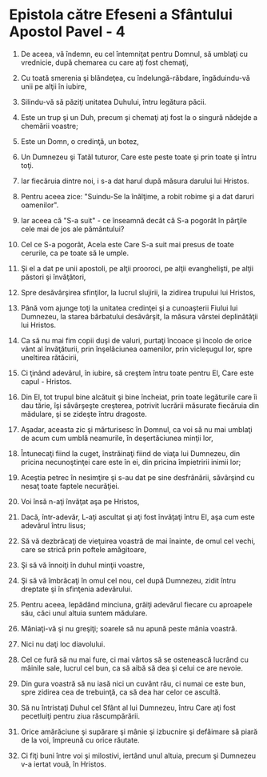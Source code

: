 # Epistola c&#259;tre Efeseni a Sf&#226;ntului Apostol Pavel - 4

1. De aceea, vă îndemn, eu cel întemniţat pentru Domnul, să umblaţi cu vrednicie, după chemarea cu care aţi fost chemaţi, 

2. Cu toată smerenia şi blândeţea, cu îndelungă-răbdare, îngăduindu-vă unii pe alţii în iubire, 

3. Silindu-vă să păziţi unitatea Duhului, întru legătura păcii. 

4. Este un trup şi un Duh, precum şi chemaţi aţi fost la o singură nădejde a chemării voastre; 

5. Este un Domn, o credinţă, un botez, 

6. Un Dumnezeu şi Tatăl tuturor, Care este peste toate şi prin toate şi întru toţi. 

7. Iar fiecăruia dintre noi, i s-a dat harul după măsura darului lui Hristos. 

8. Pentru aceea zice: "Suindu-Se la înălţime, a robit robime şi a dat daruri oamenilor". 

9. Iar aceea că "S-a suit" - ce înseamnă decât că S-a pogorât în părţile cele mai de jos ale pământului? 

10. Cel ce S-a pogorât, Acela este Care S-a suit mai presus de toate cerurile, ca pe toate să le umple. 

11. Şi el a dat pe unii apostoli, pe alţii prooroci, pe alţii evanghelişti, pe alţii păstori şi învăţători, 

12. Spre desăvârşirea sfinţilor, la lucrul slujirii, la zidirea trupului lui Hristos, 

13. Până vom ajunge toţi la unitatea credinţei şi a cunoaşterii Fiului lui Dumnezeu, la starea bărbatului desăvârşit, la măsura vârstei deplinătăţii lui Hristos. 

14. Ca să nu mai fim copii duşi de valuri, purtaţi încoace şi încolo de orice vânt al învăţăturii, prin înşelăciunea oamenilor, prin vicleşugul lor, spre uneltirea rătăcirii, 

15. Ci ţinând adevărul, în iubire, să creştem întru toate pentru El, Care este capul - Hristos. 

16. Din El, tot trupul bine alcătuit şi bine încheiat, prin toate legăturile care îi dau tărie, îşi săvârşeşte creşterea, potrivit lucrării măsurate fiecăruia din mădulare, şi se zideşte întru dragoste. 

17. Aşadar, aceasta zic şi mărturisesc în Domnul, ca voi să nu mai umblaţi de acum cum umblă neamurile, în deşertăciunea minţii lor, 

18. Întunecaţi fiind la cuget, înstrăinaţi fiind de viaţa lui Dumnezeu, din pricina necunoştinţei care este în ei, din pricina împietririi inimii lor; 

19. Aceştia petrec în nesimţire şi s-au dat pe sine desfrânării, săvârşind cu nesaţ toate faptele necurăţiei. 

20. Voi însă n-aţi învăţat aşa pe Hristos, 

21. Dacă, într-adevăr, L-aţi ascultat şi aţi fost învăţaţi întru El, aşa cum este adevărul întru Iisus; 

22. Să vă dezbrăcaţi de vieţuirea voastră de mai înainte, de omul cel vechi, care se strică prin poftele amăgitoare, 

23. Şi să vă înnoiţi în duhul minţii voastre, 

24. Şi să vă îmbrăcaţi în omul cel nou, cel după Dumnezeu, zidit întru dreptate şi în sfinţenia adevărului. 

25. Pentru aceea, lepădând minciuna, grăiţi adevărul fiecare cu aproapele său, căci unul altuia suntem mădulare. 

26. Mâniaţi-vă şi nu greşiţi; soarele să nu apună peste mânia voastră. 

27. Nici nu daţi loc diavolului. 

28. Cel ce fură să nu mai fure, ci mai vârtos să se ostenească lucrând cu mâinile sale, lucrul cel bun, ca să aibă să dea şi celui ce are nevoie. 

29. Din gura voastră să nu iasă nici un cuvânt rău, ci numai ce este bun, spre zidirea cea de trebuinţă, ca să dea har celor ce ascultă. 

30. Să nu întristaţi Duhul cel Sfânt al lui Dumnezeu, întru Care aţi fost pecetluiţi pentru ziua răscumpărării. 

31. Orice amărăciune şi supărare şi mânie şi izbucnire şi defăimare să piară de la voi, împreună cu orice răutate. 

32. Ci fiţi buni între voi şi milostivi, iertând unul altuia, precum şi Dumnezeu v-a iertat vouă, în Hristos. 

